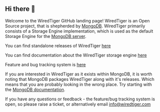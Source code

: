 ## Hi there 👋

Welcome to the WiredTiger GitHub landing page! WiredTiger is an Open Source project, that is shepherded by [MongoDB](https://www.mongodb.com/).
WiredTiger primarily consists of a Storage Engine implementation, which is used as the default Storage Engine for the
[MongoDB server](https://github.com/mongodb/).

You can find standalone releases of WiredTiger [here](https://github.com/wiredtiger/wiredtiger/releases)

You can find documentation about the WiredTiger storage engine [here](http://source.wiredtiger.com/)

Feature and bug tracking system is [here](http://source.wiredtiger.com/)

If you are interested in WiredTiger as it exists within MongoDB, it is worth noting that MongoDB packages WiredTiger along with it's releases. Which means
that you are probably looking in the wrong place. Try starting with the [MongoDB documentation](https://www.mongodb.com/docs/).

If you have any questions or feedback - the feature/bug tracking system is open, so please raise a ticket, or alternatively email info@wiredtiger.com

